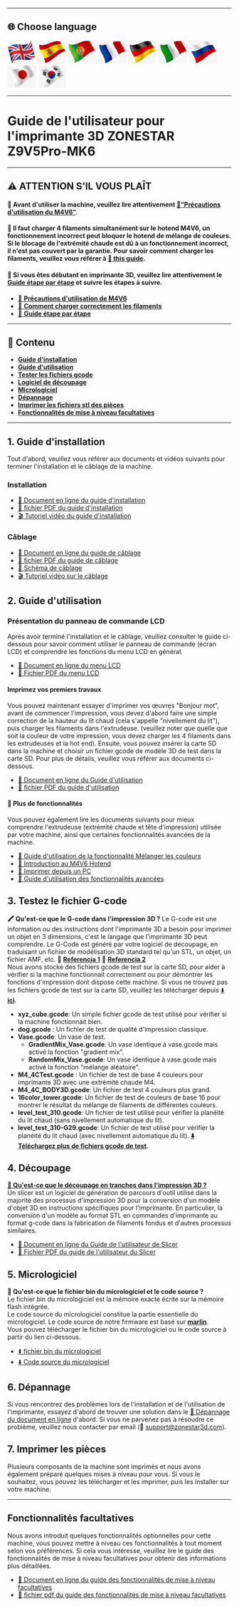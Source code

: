 [M4V6_PRECAUTION]: https://github.com/ZONESTAR3D/Upgrade-kit-guide/blob/main/HOTEND/M4/M4_V6/M4V6_Precaution.md
[Z9V5MK6_STEPBYSTEP]: https://github.com/ZONESTAR3D/Z9/blob/main/Z9V5/Z9V5-MK6/step_by_step.md
[Z9V5MK6_LOADFILAMENT]: https://github.com/ZONESTAR3D/Z9/blob/main/Z9V5/Z9V5-MK6/2.Operation/Operation.md#load-filaments
[Z9V5MK6_OPTION]: https://github.com/ZONESTAR3D/Z9/blob/main/Z9V5/Z9V5-MK6/OptionalFeatures.md
[LINK_M4V6]: https://github.com/ZONESTAR3D/Upgrade-kit-guide/blob/main/HOTEND/M4/M4_V6
[LINK_MIX_FEATURE]: https://github.com/ZONESTAR3D/Document-and-User-Guide/blob/master/Mixing_Color
[LINK_FIRMWARE]: https://github.com/ZONESTAR3D/Firmware/blob/master/Z9/Z9V5/bin/Z9V5Pro-MK6
[LINK_SOURCECODE]: https://github.com/ZONESTAR3D/source-code-for-3d-printer
[LINK_TROUBLESHOOTING]: https://github.com/ZONESTAR3D/Z9/blob/main/Z9V5/Z9V5_FAQ
[M4_TEST_GCODE]: https://github.com/ZONESTAR3D/Slicing-Guide/blob/master/PrusaSlicer/test_gcode/M4/readme.md
[GCODE_REF1]: https://beginner3dprinting.com/what-is-g-code-in-3d-printing/
[GCODE_REF2]: https://www.reprap.org/wiki/G-code

----
## <a id="choose-language">:globe_with_meridians: Choose language </a>
[![](../lanpic/EN.png)](./readme.md)
[![](../lanpic/ES.png)](./readme_es.md)
[![](../lanpic/PT.png)](./readme_pt.md)
[![](../lanpic/FR.png)](./readme_fr.md)
[![](../lanpic/DE.png)](./readme_de.md)
[![](../lanpic/IT.png)](./readme_it.md)
[![](../lanpic/RU.png)](./readme_ru.md)
[![](../lanpic/JP.png)](./readme_jp.md)
[![](../lanpic/KR.png)](./readme_kr.md)

----
# Guide de l'utilisateur pour l'imprimante 3D ZONESTAR Z9V5Pro-MK6

----
## :warning: ATTENTION S'IL VOUS PLAÎT
#### :loudspeaker: Avant d'utiliser la machine, veuillez lire attentivement [:book:"Précautions d'utilisation du M4V6"][M4V6_PRECAUTION].
#### :loudspeaker: Il faut charger 4 filaments simultanément sur le hotend M4V6, un fonctionnement incorrect peut bloquer le hotend de mélange de couleurs. Si le blocage de l'extrémité chaude est dû à un fonctionnement incorrect, il n'est pas couvert par la garantie. Pour savoir comment charger les filaments, veuillez vous référer à [:book: this guide][Z9V5MK6_LOADFILAMENT].
#### :loudspeaker: Si vous êtes débutant en imprimante 3D, veuillez lire attentivement le [Guide étape par étape][Z9V5MK6_STEPBYSTEP] et suivre les étapes à suivre.
- [:book: **Précautions d'utilisation de M4V6**][M4V6_PRECAUTION]
- [:book: **Comment charger correctement les filaments**][Z9V5MK6_LOADFILAMENT]
- [:book: **Guide étape par étape**][Z9V5MK6_STEPBYSTEP]
<!-- - [:blue_book: Fichier PDF du guide étape par étape](./step_by_step.pdf) -->

------
## :book: Contenu
- [**Guide d'installation**](#A1)
- [**Guide d'utilisation**](#A2)
- [**Tester les fichiers gcode**](#A3)
- [**Logiciel de découpage**](#A4)
- [**Micrologiciel**](#A5)
- [**Dépannage**](#A6)
- [**Imprimer les fichiers stl des pièces**](#A7)
- [**Fonctionnalités de mise à niveau facultatives**](#A8)

-----
## <a id="A1"> 1. Guide d'installation </a>
Tout d'abord, veuillez vous référer aux documents et vidéos suivants pour terminer l'installation et le câblage de la machine.
### Installation
- [:book: Document en ligne du guide d'installation](./1.Installation/Installation.md)
- [:blue_book: fichier PDF du guide d'installation](./1.Installation/Installation.pdf)
- [:clapper: Tutoriel vidéo du guide d'installation](https://youtu.be/TGHUVzV1Pg4)
### Câblage
- [:book: Document en ligne du guide de câblage](./1.Installation/Wiring.md)
- [:blue_book: fichier PDF du guide de câblage](./1.Installation/Wiring.pdf)
- [:art: Schéma de câblage](./1.Installation/Z9V5Pro_Wiring_Diagram.jpg)
- [:clapper: Tutoriel vidéo sur le câblage](https://youtu.be/tQQNLDOpdQU)

## <a id="A2"> 2. Guide d'utilisation </a>
### **Présentation du panneau de commande LCD**
Après avoir terminé l'installation et le câblage, veuillez consulter le guide ci-dessous pour savoir comment utiliser le panneau de commande (écran LCD) et comprendre les fonctions du menu LCD en général.
- [:book: Document en ligne du menu LCD](./2.Operation/LCDMENU_Description.md)
- [:blue_book: Fichier PDF du menu LCD](./2.Operation/LCDMENU_Description.pdf)
#### **Imprimez vos premiers travaux**
Vous pouvez maintenant essayer d'imprimer vos œuvres "Bonjour mot", avant de commencer l'impression, vous devez d'abord faire une simple correction de la hauteur du lit chaud (cela s'appelle "nivellement du lit"), puis charger les filaments dans l'extrudeuse. (veuillez noter que quelle que soit la couleur de votre impression, vous devez charger les 4 filaments dans les extrudeuses et la hot end). Ensuite, vous pouvez insérer la carte SD dans la machine et choisir un fichier gcode de modèle 3D de test dans la carte SD. Pour plus de détails, veuillez vous référer aux documents ci-dessous.  
- [:book: Document en ligne du Guide d'utilisation](./2.Operation/Operation.md)
- [:blue_book: fichier PDF du guide d'utilisation](./2.Operation/Operation.pdf)
#### :page_with_curl: Plus de fonctionnalités
Vous pouvez également lire les documents suivants pour mieux comprendre l'extrudeuse (extrémité chaude et tête d'impression) utilisée par votre machine, ainsi que certaines fonctionnalités avancées de la machine.
- [:book: Guide d'utilisation de la fonctionnalité Mélanger les couleurs][LINK_MIX_FEATURE]
- [:book: Introduction au M4V6 Hotend][LINK_M4V6]
- [:book: Imprimer depuis un PC](./2.Operation/PrintFromPC/readme.md)
- [:book: Guide d'utilisation des fonctionnalités avancées](./2.Operation/Advance_Features.md)

## <a id="A3"> 3. Testez le fichier G-code </a>
**:crayon: Qu'est-ce que le G-code dans l'impression 3D ?**
Le G-code est une information ou des instructions dont l'imprimante 3D a besoin pour imprimer un objet en 3 dimensions, c'est le langage que l'imprimante 3D peut comprendre. Le G-Code est généré par votre logiciel de découpage, en traduisant un fichier de modélisation 3D standard tel qu'un STL, un objet, un fichier AMF, etc. :page_with_curl: [**Referencia 1**][GCODE_REF1] :page_with_curl: [**Referencia 2**][GCODE_REF2]    
Nous avons stocké des fichiers gcode de test sur la carte SD, pour aider à vérifier si la machine fonctionnait correctement ou pour démontrer les fonctions d'impression dont dispose cette machine. Si vous ne trouvez pas les fichiers gcode de test sur la carte SD, veuillez les télécharger depuis [:arrow_down: **ici**](./3.TestGcode/Test_gcode.zip).   
- **xyz_cube.gcode**: Un simple fichier gcode de test utilisé pour vérifier si la machine fonctionnait bien.
- **dog.gcode** : Un fichier de test de qualité d'impression classique.
- **Vase.gcode**: Un vase de test.
   - **GradientMix_Vase.gcode**: Un vase identique à vase.gcode mais activé la fonction "gradient mix".
   - **RandomMix_Vase.gcode**: Un vase identique à vase.gcode mais activé la fonction "mélange aléatoire".
- **M4_4CTest.gcode** : Un fichier de test de base 4 couleurs pour imprimante 3D avec une extrémité chaude M4.
- **M4_4C_BODY3D.gcode**: Un fichier de test 4 couleurs plus grand.
- **16color_tower.gcode**: Un fichier de test de couleurs de base 16 pour montrer le résultat du mélange de filaments de différentes couleurs.
- **level_test_310.gcode**: Un fichier de test utilisé pour vérifier la planéité du lit chaud (sans nivellement automatique du lit).
- **level_test_310-G29.gcode**: Un fichier de test utilisé pour vérifier la planéité du lit chaud (avec nivellement automatique du lit).
**[:arrow_down: Téléchargez plus de fichiers gcode de test][M4_TEST_GCODE].**
 
## <a id="A4"> 4. Découpage </a>
**[:pencil: Qu'est-ce que le découpage en tranches dans l'impression 3D ?](https://en.wikipedia.org/wiki/Slicer_(3D_printing))**   
Un slicer est un logiciel de génération de parcours d'outil utilisé dans la majorité des processus d'impression 3D pour la conversion d'un modèle d'objet 3D en instructions spécifiques pour l'imprimante. En particulier, la conversion d'un modèle au format STL en commandes d'imprimante au format g-code dans la fabrication de filaments fondus et d'autres processus similaires.   
- [:book: Document en ligne du Guide de l'utilisateur de Slicer](./4.Slicing/readme.md)
- [:blue_book: Fichier PDF du guide de l'utilisateur du Slicer](./4.Slicing/Slicing.pdf)

## <a id="A5"> 5. Micrologiciel </a>
**:pencil: Qu'est-ce que le fichier bin du micrologiciel et le code source ?**   
Le fichier bin du micrologiciel est la mémoire exacte écrite sur la mémoire flash intégrée.    
Le code source du micrologiciel constitue la partie essentielle du micrologiciel. Le code source de notre firmware est basé sur [**marlin**](https://www.marlinfw.org).   
Vous pouvez télécharger le fichier bin du micrologiciel ou le code source à partir du lien ci-dessous.   
- [:arrow_down: fichier bin du micrologiciel][LINK_FIRMWARE]
- [:arrow_down: Code source du micrologiciel][LINK_SOURCECODE]

## <a id="A6"> 6. Dépannage </a>
Si vous rencontrez des problèmes lors de l'installation et de l'utilisation de l'imprimante, essayez d'abord de trouver une solution dans le [:book: Dépannage du document en ligne][LINK_TROUBLESHOOTING] d'abord. Si vous ne parvenez pas à résoudre ce problème, veuillez nous contacter par email (:email: support@zonestar3d.com).

## <a id="A7"> 7. Imprimer les pièces </a>
Plusieurs composants de la machine sont imprimés et nous avons également préparé quelques mises à niveau pour vous. Si vous le souhaitez, vous pouvez les télécharger et les imprimer, puis les installer sur votre machine.

-----
## <a id="A8"> Fonctionnalités facultatives </a>
Nous avons introduit quelques fonctionnalités optionnelles pour cette machine, vous pouvez mettre à niveau ces fonctionnalités à tout moment selon vos préférences. Si cela vous intéresse, veuillez lire le guide des fonctionnalités de mise à niveau facultatives pour obtenir des informations plus détaillées.   
- [:book: Document en ligne du guide des fonctionnalités de mise à niveau facultatives][Z9V5MK6_OPTION]
- [:blue_book: fichier pdf du guide des fonctionnalités de mise à niveau facultatives](./OptionalFeatures.pdf)

